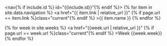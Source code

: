 <nav{% if include.id %} id="{{include.id}}"{% endif %}>
{% for item in site.data.navigation %}
    <a href="{{ item.link | relative_url }}"
        {% if page.url == item.link %}class="current"{% endif %}
    >{{ item.name }}</a>
{% endfor %}

{% for week in site.weeks %}
    <a href="{{week.url | relative_url }}"
        {% if page.url == week.url %}class="current"{% endif %}
    >Week {{week.week}}</a>
{% endfor %}
</nav>

